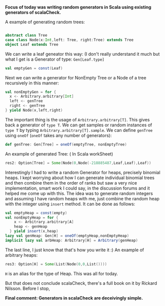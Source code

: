 **Focus of today was writing random generators in Scala using existing generators of scalaCheck.**

A example of generating random trees:

```scala

abstract class Tree
case class Node(x:Int,left: Tree, right:Tree) extends Tree
object Leaf extends Tree
```
We can write a leaf geneator this way: (I don't really understand it much but what I get is a Generator of type: `Gen[Leaf.type]`
```scala
val emptyGen = const(Leaf)
```
Next we can write a generator for NonEmpty Tree or a Node of a tree recursively in this manner:

```scala
val nonEmptyGen = for {
  x <- Arbitrary.arbitrary[Int]
  left <- genTree
  right <- genTree
} yield Node(x,left,right)
```
The important thing is the usage of `Arbitrary.arbitrary[T]`. This gives back a generator of `type T`.
We can get samples or random instances of `type T` by typing `Arbitrary.arbitrary[T].sample`. 
We can define `genTree` using `oneOf` (`oneOf` takes any number of generators):

```scala
def genTree: Gen[Tree] = oneOf(emptyTree, nonEmptyTree)
```
An example of generated Tree: ( In Scala workSheet)

```scala
res2: Option[Tree] = Some(Node(0,Node(-218885487,Leaf,Leaf),Leaf))
```
Interestingly I had to write a random Generator for heaps, precisely binomial heaps. I kept worrying about how I can generate
individual binomial trees and then combine them in the order of ranks but saw a very nice implementation, smart work I could say,
in the discussion forums and it helped me come up with this. The idea was to generate random integers and assuming I have random
heaps with me, just combine the random heap with the integer using `insert` method. 
It can be done as follows: 
```scala
val emptyHeap = const(empty)
val nonEmptyHeap = for {
    x <- Arbitrary.arbitrary[A]
    heap <- genHeap
  } yield insert(x,heap)
lazy val genHeap: Gen[H] = oneOf(emptyHeap,nonEmptyHeap)
implicit lazy val arbHeap: Arbitrary[H] = Arbitrary(genHeap)
```
The last line, I just know that that's how you write it :)
An example of arbitrary heaps:

```scala
res3: Option[H] = Some(List(Node(0,0,List())))
```
`H` is an alias for the type of Heap.
This was all for today.

But that does not conclude scalaCheck, there's a full book on it by Rickard Nilsson. Before I stop,

**Final comment: Generators in scalaCheck are deceivingly simple.**

